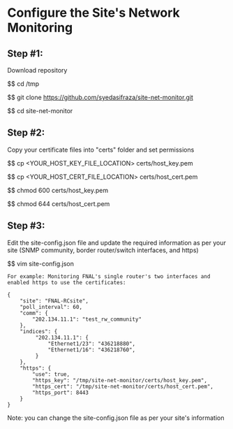 # Configure the Site's Network Monitoring
## Step #1:
  Download repository

  $$ cd /tmp
  
  $$ git clone https://github.com/syedasifraza/site-net-monitor.git
  
  $$ cd site-net-monitor

## Step #2:
  Copy your certificate files into "certs" folder and set permissions

  $$ cp <YOUR_HOST_KEY_FILE_LOCATION> certs/host_key.pem
  
  $$ cp <YOUR_HOST_CERT_FILE_LOCATION> certs/host_cert.pem

  $$ chmod 600 certs/host_key.pem

  $$ chmod 644 certs/host_cert.pem

## Step #3:
  Edit the site-config.json file and update the required information as per your site (SNMP community, border router/switch interfaces, and https)

  $$ vim site-config.json 
  
    For example: Monitoring FNAL's single router's two interfaces and enabled https to use the certificates:
    
    {
        "site": "FNAL-RCsite",
        "poll_interval": 60,
        "comm": {
            "202.134.11.1": "test_rw_community"
        },
        "indices": {
             "202.134.11.1": {
                 "Ethernet1/23": "436218880",
                 "Ethernet1/16": "436218760",
             }
        },
        "https": {
            "use": true,
            "https_key": "/tmp/site-net-monitor/certs/host_key.pem",
            "https_cert": "/tmp/site-net-monitor/certs/host_cert.pem",
            "https_port": 8443
        }
    }


   Note: you can change the site-config.json file as per your site's information
  
